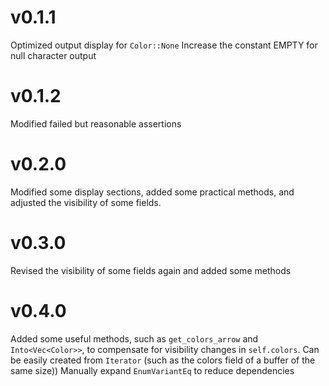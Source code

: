 # v0.1.1
Optimized output display for `Color::None`
Increase the constant EMPTY for null character output

# v0.1.2
Modified failed but reasonable assertions

# v0.2.0
Modified some display sections, added some practical methods, and adjusted the visibility of some fields.

# v0.3.0
Revised the visibility of some fields again and added some methods

# v0.4.0
Added some useful methods, such as `get_colors_arrow` and `Into<Vec<Color>>`, to compensate for visibility changes in `self.colors`.
Can be easily created from `Iterator` (such as the colors field of a buffer of the same size))
Manually expand `EnumVariantEq` to reduce dependencies
